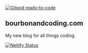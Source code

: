 [![Gitpod ready-to-code](https://img.shields.io/badge/Gitpod-ready--to--code-blue?logo=gitpod)](https://gitpod.io/#https://github.com/GuhaAG/bourbonandcoding-the-blog)


## bourbonandcoding.com

My new blog for all things coding.

[![Netlify Status](https://api.netlify.com/api/v1/badges/2a7cdd1d-c66e-4f9f-9ee7-6038fcbbdef6/deploy-status)](https://app.netlify.com/sites/fervent-tereshkova-fe3968/deploys)